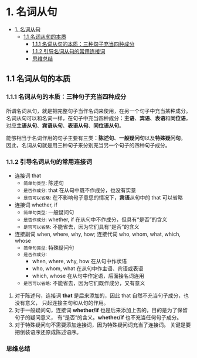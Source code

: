# 1. 名词从句

- [1. 名词从句](#1-名词从句)
  - [1.1 名词从句的本质](#11-名词从句的本质)
    - [1.1.1 名词从句的本质：三种句子充当四种成分](#111-名词从句的本质三种句子充当四种成分)
    - [1.1.2 引导名词从句的常用连接词](#112-引导名词从句的常用连接词)
    - [思维总结](#思维总结)

## 1.1 名词从句的本质

### 1.1.1 名词从句的本质：三种句子充当四种成分

所谓名词从句，就是把完整句子当作名词来使用，在另一个句子中充当某种成分。
名词从句可以和名词一样，在句子中充当四种成分：**主语**、**宾语**、**表语**和**同位语**，
对应**主语从句**、**宾语从句**、**表语从句**、**同位语从句**。

能够相当于名词作用的句子主要有三类：**陈述句**、**一般疑问句**以及**特殊疑问句**。
因此，名词从句就是用三种句子来分别充当另一个句子的四种句子成分。

### 1.1.2 引导名词从句的常用连接词

- 连接词 that
  - `简单句类型`: 陈述句
  - `是否作成分`: that 在从句中既不作成分，也没有实意
  - `是否可以省略`: 在不影响句子意思的情况下，**宾语**从句中的 that 可以省略
- 连接词 whether, if
  - `简单句类型`: 一般疑问句
  - `是否作成分`: whether, if 在从句中不作成分，但具有“是否”的含义
  - `是否可以省略`: 不能省去，因为它们具有“是否”的含义
- 连接副词 when, where, why, how; 连接代词 who, whom, what, which, whose
  - `简单句类型`: 特殊疑问句
  - `是否作成分`:
    - when, where, why, how 在从句中作状语
    - who, whom, what 在从句中作主语、宾语或表语
    - which, whose 在从句中作定语，后面接名词连用
  - `是否可以省略`: 不能省去，因为它们既作成分，又有意义

1. 对于陈述句，连接词 **that** 是后来添加的，因此 that 自然不充当句子成分，也没有意义，
   只起连接主句和从句的作用。
2. 对于一般疑问句，连接词 **whether/if** 也是后来添加上去的，目的是为了保留句子的疑问意义，
   有“是否”的含义。**whether/if** 也不充当任何句子成分。
3. 对于特殊疑问句不需要添加连接词，因为特殊疑问词充当了连接词。
   关键是要把倒装语序还原成陈述语序。

### 思维总结
